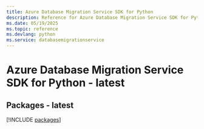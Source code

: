 ```yaml
---
title: Azure Database Migration Service SDK for Python
description: Reference for Azure Database Migration Service SDK for Python
ms.date: 05/19/2025
ms.topic: reference
ms.devlang: python
ms.service: databasemigrationservice
---
```

# Azure Database Migration Service SDK for Python - latest
## Packages - latest
[!INCLUDE [packages](database-migration-service-index.md)]